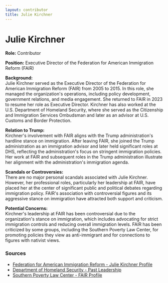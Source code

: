 ```yaml
---
layout: contributor
title: Julie Kirchner
---
```


# Julie Kirchner

**Role:** Contributor

**Position:** Executive Director of the Federation for American Immigration Reform (FAIR)

**Background:**  
Julie Kirchner served as the Executive Director of the Federation for American Immigration Reform (FAIR) from 2005 to 2015. In this role, she managed the organization's operations, including policy development, government relations, and media engagement. She returned to FAIR in 2023 to resume her role as Executive Director. Kirchner has also worked at the U.S. Department of Homeland Security, where she served as the Citizenship and Immigration Services Ombudsman and later as an advisor at U.S. Customs and Border Protection.

**Relation to Trump:**  
Kirchner's involvement with FAIR aligns with the Trump administration's hardline stance on immigration. After leaving FAIR, she joined the Trump administration as an immigration advisor and later held significant roles at DHS, reflecting the administration's focus on stringent immigration policies. Her work at FAIR and subsequent roles in the Trump administration illustrate her alignment with the administration's immigration agenda.

**Scandals or Controversies:**  
There are no major personal scandals associated with Julie Kirchner. However, her professional roles, particularly her leadership at FAIR, have placed her at the center of significant public and political debates regarding immigration policy. FAIR's association with controversial figures and its aggressive stance on immigration have attracted both support and criticism.

**Potential Concerns:**  
Kirchner's leadership at FAIR has been controversial due to the organization's stance on immigration, which includes advocating for strict immigration controls and reducing overall immigration levels. FAIR has been criticized by some groups, including the Southern Poverty Law Center, for promoting policies they view as anti-immigrant and for connections to figures with nativist views.

### Sources
- [Federation for American Immigration Reform - Julie Kirchner Profile](https://www.fairus.org/staff/julie-kirchner)
- [Department of Homeland Security - Past Leadership](https://www.dhs.gov/archive/person/julie-kirchner)
- [Southern Poverty Law Center - FAIR Profile](https://www.splcenter.org/fighting-hate/extremist-files/group/federation-american-immigration-reform)
